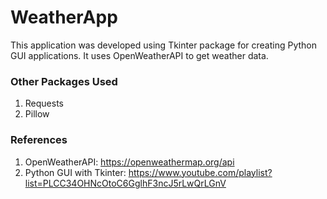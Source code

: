 # WeatherApp

This application was developed using Tkinter package for creating Python GUI applications. It uses OpenWeatherAPI to get weather data.

### Other Packages Used

1) Requests
2) Pillow

### References

1) OpenWeatherAPI: https://openweathermap.org/api
2) Python GUI with Tkinter: https://www.youtube.com/playlist?list=PLCC34OHNcOtoC6GglhF3ncJ5rLwQrLGnV
